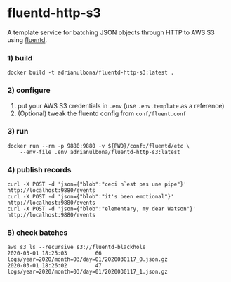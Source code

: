 # fluentd-http-s3

A template service for batching JSON objects through HTTP to AWS S3 using [fluentd](https://www.fluentd.org/).

### 1) build 

```console
docker build -t adrianulbona/fluentd-http-s3:latest .
```
### 2) configure

1) put your AWS S3 credentials in `.env` (use `.env.template` as a reference)
2) (Optional) tweak the fluentd config from `conf/fluent.conf`

### 3) run

```console
docker run --rm -p 9880:9880 -v ${PWD}/conf:/fluentd/etc \
    --env-file .env adrianulbona/fluentd-http-s3:latest
```

### 4) publish records

```console
curl -X POST -d 'json={"blob":"ceci n`est pas une pipe"}' http://localhost:9880/events
curl -X POST -d 'json={"blob":"it's been emotional"}' http://localhost:9880/events
curl -X POST -d 'json={"blob":"elementary, my dear Watson"}' http://localhost:9880/events
```

### 5) check batches

```console
aws s3 ls --recursive s3://fluentd-blackhole
2020-03-01 18:25:03         66 logs/year=2020/month=03/day=01/2020030117_0.json.gz
2020-03-01 18:26:02         47 logs/year=2020/month=03/day=01/2020030117_1.json.gz
```